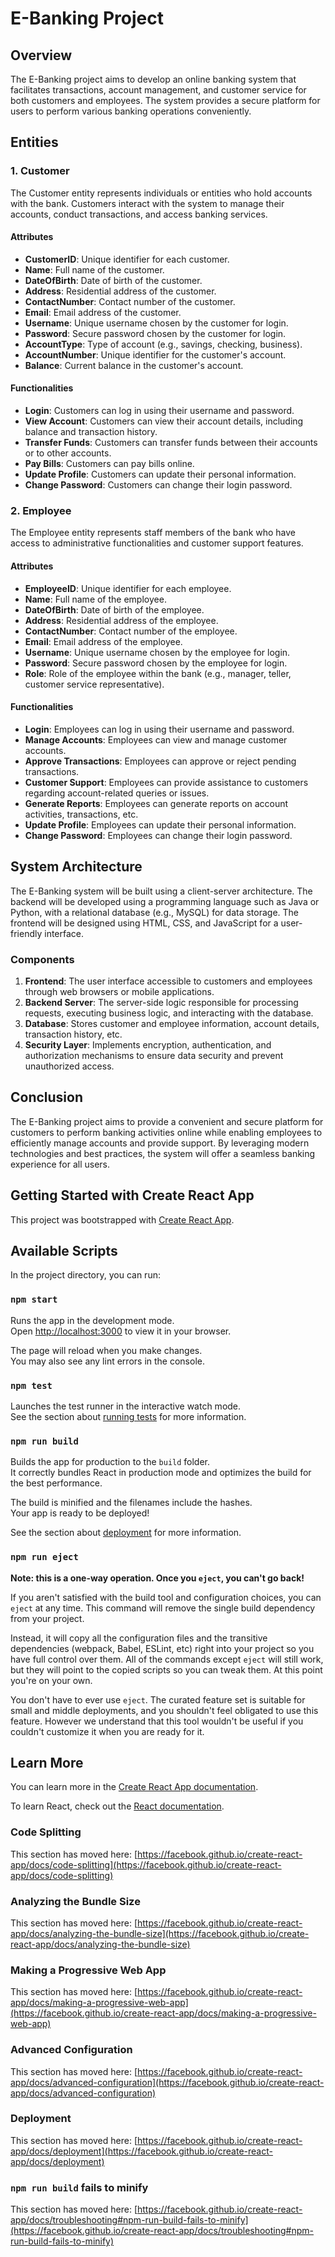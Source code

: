 # E-Banking Project

## Overview

The E-Banking project aims to develop an online banking system that facilitates transactions, account management, and customer service for both customers and employees. The system provides a secure platform for users to perform various banking operations conveniently.

## Entities

### 1. Customer

The Customer entity represents individuals or entities who hold accounts with the bank. Customers interact with the system to manage their accounts, conduct transactions, and access banking services.

#### Attributes

- **CustomerID**: Unique identifier for each customer.
- **Name**: Full name of the customer.
- **DateOfBirth**: Date of birth of the customer.
- **Address**: Residential address of the customer.
- **ContactNumber**: Contact number of the customer.
- **Email**: Email address of the customer.
- **Username**: Unique username chosen by the customer for login.
- **Password**: Secure password chosen by the customer for login.
- **AccountType**: Type of account (e.g., savings, checking, business).
- **AccountNumber**: Unique identifier for the customer's account.
- **Balance**: Current balance in the customer's account.

#### Functionalities

- **Login**: Customers can log in using their username and password.
- **View Account**: Customers can view their account details, including balance and transaction history.
- **Transfer Funds**: Customers can transfer funds between their accounts or to other accounts.
- **Pay Bills**: Customers can pay bills online.
- **Update Profile**: Customers can update their personal information.
- **Change Password**: Customers can change their login password.

### 2. Employee

The Employee entity represents staff members of the bank who have access to administrative functionalities and customer support features.

#### Attributes

- **EmployeeID**: Unique identifier for each employee.
- **Name**: Full name of the employee.
- **DateOfBirth**: Date of birth of the employee.
- **Address**: Residential address of the employee.
- **ContactNumber**: Contact number of the employee.
- **Email**: Email address of the employee.
- **Username**: Unique username chosen by the employee for login.
- **Password**: Secure password chosen by the employee for login.
- **Role**: Role of the employee within the bank (e.g., manager, teller, customer service representative).

#### Functionalities

- **Login**: Employees can log in using their username and password.
- **Manage Accounts**: Employees can view and manage customer accounts.
- **Approve Transactions**: Employees can approve or reject pending transactions.
- **Customer Support**: Employees can provide assistance to customers regarding account-related queries or issues.
- **Generate Reports**: Employees can generate reports on account activities, transactions, etc.
- **Update Profile**: Employees can update their personal information.
- **Change Password**: Employees can change their login password.

## System Architecture

The E-Banking system will be built using a client-server architecture. The backend will be developed using a programming language such as Java or Python, with a relational database (e.g., MySQL) for data storage. The frontend will be designed using HTML, CSS, and JavaScript for a user-friendly interface.

### Components

1. **Frontend**: The user interface accessible to customers and employees through web browsers or mobile applications.
2. **Backend Server**: The server-side logic responsible for processing requests, executing business logic, and interacting with the database.
3. **Database**: Stores customer and employee information, account details, transaction history, etc.
4. **Security Layer**: Implements encryption, authentication, and authorization mechanisms to ensure data security and prevent unauthorized access.

## Conclusion

The E-Banking project aims to provide a convenient and secure platform for customers to perform banking activities online while enabling employees to efficiently manage accounts and provide support. By leveraging modern technologies and best practices, the system will offer a seamless banking experience for all users.



## Getting Started with Create React App

This project was bootstrapped with [Create React App](https://github.com/facebook/create-react-app).

## Available Scripts

In the project directory, you can run:

### `npm start`

Runs the app in the development mode.\
Open [http://localhost:3000](http://localhost:3000) to view it in your browser.

The page will reload when you make changes.\
You may also see any lint errors in the console.

### `npm test`

Launches the test runner in the interactive watch mode.\
See the section about [running tests](https://facebook.github.io/create-react-app/docs/running-tests) for more information.

### `npm run build`

Builds the app for production to the `build` folder.\
It correctly bundles React in production mode and optimizes the build for the best performance.

The build is minified and the filenames include the hashes.\
Your app is ready to be deployed!

See the section about [deployment](https://facebook.github.io/create-react-app/docs/deployment) for more information.

### `npm run eject`

**Note: this is a one-way operation. Once you `eject`, you can't go back!**

If you aren't satisfied with the build tool and configuration choices, you can `eject` at any time. This command will remove the single build dependency from your project.

Instead, it will copy all the configuration files and the transitive dependencies (webpack, Babel, ESLint, etc) right into your project so you have full control over them. All of the commands except `eject` will still work, but they will point to the copied scripts so you can tweak them. At this point you're on your own.

You don't have to ever use `eject`. The curated feature set is suitable for small and middle deployments, and you shouldn't feel obligated to use this feature. However we understand that this tool wouldn't be useful if you couldn't customize it when you are ready for it.

## Learn More

You can learn more in the [Create React App documentation](https://facebook.github.io/create-react-app/docs/getting-started).

To learn React, check out the [React documentation](https://reactjs.org/).

### Code Splitting

This section has moved here: [https://facebook.github.io/create-react-app/docs/code-splitting](https://facebook.github.io/create-react-app/docs/code-splitting)

### Analyzing the Bundle Size

This section has moved here: [https://facebook.github.io/create-react-app/docs/analyzing-the-bundle-size](https://facebook.github.io/create-react-app/docs/analyzing-the-bundle-size)

### Making a Progressive Web App

This section has moved here: [https://facebook.github.io/create-react-app/docs/making-a-progressive-web-app](https://facebook.github.io/create-react-app/docs/making-a-progressive-web-app)

### Advanced Configuration

This section has moved here: [https://facebook.github.io/create-react-app/docs/advanced-configuration](https://facebook.github.io/create-react-app/docs/advanced-configuration)

### Deployment

This section has moved here: [https://facebook.github.io/create-react-app/docs/deployment](https://facebook.github.io/create-react-app/docs/deployment)

### `npm run build` fails to minify

This section has moved here: [https://facebook.github.io/create-react-app/docs/troubleshooting#npm-run-build-fails-to-minify](https://facebook.github.io/create-react-app/docs/troubleshooting#npm-run-build-fails-to-minify)
